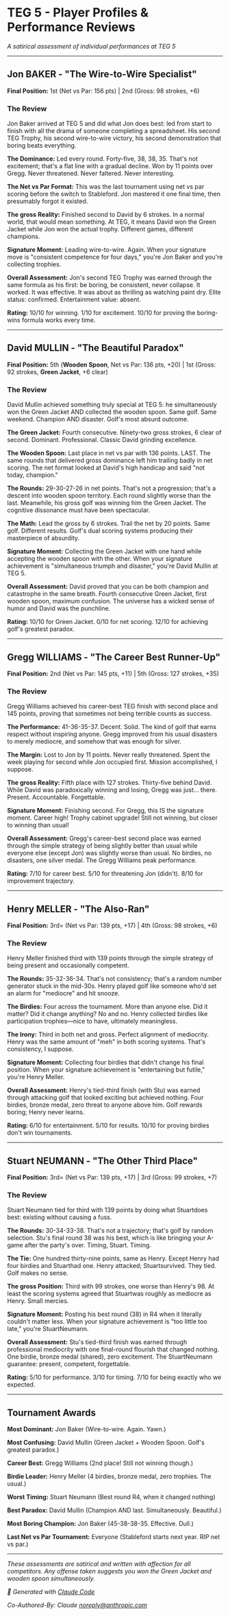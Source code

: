 # TEG 5 - Player Profiles & Performance Reviews

*A satirical assessment of individual performances at TEG 5*

---

## Jon BAKER - "The Wire-to-Wire Specialist"

**Final Position:** 1st (Net vs Par: 156 pts) | 2nd (Gross: 98 strokes, +6)

### The Review

Jon Baker arrived at TEG 5 and did what Jon does best: led from start to finish with all the drama of someone completing a spreadsheet. His second TEG Trophy, his second wire-to-wire victory, his second demonstration that boring beats everything.

**The Dominance:** Led every round. Forty-five, 38, 38, 35. That's not excitement; that's a flat line with a gradual decline. Won by 11 points over Gregg. Never threatened. Never faltered. Never interesting.

**The Net vs Par Format:** This was the last tournament using net vs par scoring before the switch to Stableford. Jon mastered it one final time, then presumably forgot it existed.

**The gross Reality:** Finished second to David by 6 strokes. In a normal world, that would mean something. At TEG, it means David won the Green Jacket while Jon won the actual trophy. Different games, different champions.

**Signature Moment:** Leading wire-to-wire. Again. When your signature move is "consistent competence for four days," you're Jon Baker and you're collecting trophies.

**Overall Assessment:** Jon's second TEG Trophy was earned through the same formula as his first: be boring, be consistent, never collapse. It worked. It was effective. It was about as thrilling as watching paint dry. Elite status: confirmed. Entertainment value: absent.

**Rating:** 10/10 for winning. 1/10 for excitement. 10/10 for proving the boring-wins formula works every time.

---

## David MULLIN - "The Beautiful Paradox"

**Final Position:** 5th (**Wooden Spoon**, Net vs Par: 136 pts, +20) | 1st (Gross: 92 strokes, **Green Jacket**, +6 clear)

### The Review

David Mullin achieved something truly special at TEG 5: he simultaneously won the Green Jacket AND collected the wooden spoon. Same golf. Same weekend. Champion AND disaster. Golf's most absurd outcome.

**The Green Jacket:** Fourth consecutive. Ninety-two gross strokes, 6 clear of second. Dominant. Professional. Classic David grinding excellence.

**The Wooden Spoon:** Last place in net vs par with 136 points. LAST. The same rounds that delivered gross dominance left him trailing badly in net scoring. The net format looked at David's high handicap and said "not today, champion."

**The Rounds:** 29-30-27-26 in net points. That's not a progression; that's a descent into wooden spoon territory. Each round slightly worse than the last. Meanwhile, his gross golf was winning him the Green Jacket. The cognitive dissonance must have been spectacular.

**The Math:** Lead the gross by 6 strokes. Trail the net by 20 points. Same golf. Different results. Golf's dual scoring systems producing their masterpiece of absurdity.

**Signature Moment:** Collecting the Green Jacket with one hand while accepting the wooden spoon with the other. When your signature achievement is "simultaneous triumph and disaster," you're David Mullin at TEG 5.

**Overall Assessment:** David proved that you can be both champion and catastrophe in the same breath. Fourth consecutive Green Jacket, first wooden spoon, maximum confusion. The universe has a wicked sense of humor and David was the punchline.

**Rating:** 10/10 for Green Jacket. 0/10 for net scoring. 12/10 for achieving golf's greatest paradox.

---

## Gregg WILLIAMS - "The Career Best Runner-Up"

**Final Position:** 2nd (Net vs Par: 145 pts, +11) | 5th (Gross: 127 strokes, +35)

### The Review

Gregg Williams achieved his career-best TEG finish with second place and 145 points, proving that sometimes not being terrible counts as success.

**The Performance:** 41-36-35-37. Decent. Solid. The kind of golf that earns respect without inspiring anyone. Gregg improved from his usual disasters to merely mediocre, and somehow that was enough for silver.

**The Margin:** Lost to Jon by 11 points. Never really threatened. Spent the week playing for second while Jon occupied first. Mission accomplished, I suppose.

**The gross Reality:** Fifth place with 127 strokes. Thirty-five behind David. While David was paradoxically winning and losing, Gregg was just... there. Present. Accountable. Forgettable.

**Signature Moment:** Finishing second. For Gregg, this IS the signature moment. Career high! Trophy cabinet upgrade! Still not winning, but closer to winning than usual!

**Overall Assessment:** Gregg's career-best second place was earned through the simple strategy of being slightly better than usual while everyone else (except Jon) was slightly worse than usual. No birdies, no disasters, one silver medal. The Gregg Williams peak performance.

**Rating:** 7/10 for career best. 5/10 for threatening Jon (didn't). 8/10 for improvement trajectory.

---

## Henry MELLER - "The Also-Ran"

**Final Position:** 3rd= (Net vs Par: 139 pts, +17) | 4th (Gross: 98 strokes, +6)

### The Review

Henry Meller finished third with 139 points through the simple strategy of being present and occasionally competent.

**The Rounds:** 35-32-36-34. That's not consistency; that's a random number generator stuck in the mid-30s. Henry played golf like someone who'd set an alarm for "mediocre" and hit snooze.

**The Birdies:** Four across the tournament. More than anyone else. Did it matter? Did it change anything? No and no. Henry collected birdies like participation trophies—nice to have, ultimately meaningless.

**The Irony:** Third in both net and gross. Perfect alignment of mediocrity. Henry was the same amount of "meh" in both scoring systems. That's consistency, I suppose.

**Signature Moment:** Collecting four birdies that didn't change his final position. When your signature achievement is "entertaining but futile," you're Henry Meller.

**Overall Assessment:** Henry's tied-third finish (with Stu) was earned through attacking golf that looked exciting but achieved nothing. Four birdies, bronze medal, zero threat to anyone above him. Golf rewards boring; Henry never learns.

**Rating:** 6/10 for entertainment. 5/10 for results. 10/10 for proving birdies don't win tournaments.

---

## Stuart NEUMANN - "The Other Third Place"

**Final Position:** 3rd= (Net vs Par: 139 pts, +17) | 3rd (Gross: 99 strokes, +7)

### The Review

Stuart Neumann tied for third with 139 points by doing what Stuartdoes best: existing without causing a fuss.

**The Rounds:** 30-34-33-38. That's not a trajectory; that's golf by random selection. Stu's final round 38 was his best, which is like bringing your A-game after the party's over. Timing, Stuart. Timing.

**The Tie:** One hundred thirty-nine points, same as Henry. Except Henry had four birdies and Stuarthad one. Henry attacked; Stuartsurvived. They tied. Golf makes no sense.

**The gross Position:** Third with 99 strokes, one worse than Henry's 98. At least the scoring systems agreed that Stuartwas roughly as mediocre as Henry. Small mercies.

**Signature Moment:** Posting his best round (38) in R4 when it literally couldn't matter less. When your signature achievement is "too little too late," you're StuartNeumann.

**Overall Assessment:** Stu's tied-third finish was earned through professional mediocrity with one final-round flourish that changed nothing. One birdie, bronze medal (shared), zero excitement. The StuartNeumann guarantee: present, competent, forgettable.

**Rating:** 5/10 for performance. 3/10 for timing. 7/10 for being exactly who we expected.

---

## Tournament Awards

**Most Dominant:** Jon Baker (Wire-to-wire. Again. Yawn.)

**Most Confusing:** David Mullin (Green Jacket + Wooden Spoon. Golf's greatest paradox.)

**Career Best:** Gregg Williams (2nd place! Still not winning though.)

**Birdie Leader:** Henry Meller (4 birdies, bronze medal, zero trophies. The usual.)

**Worst Timing:** Stuart Neumann (Best round R4, when it changed nothing)

**Best Paradox:** David Mullin (Champion AND last. Simultaneously. Beautiful.)

**Most Boring Champion:** Jon Baker (45-38-38-35. Effective. Dull.)

**Last Net vs Par Tournament:** Everyone (Stableford starts next year. RIP net vs par.)

---

*These assessments are satirical and written with affection for all competitors. Any offense taken suggests you won the Green Jacket and wooden spoon simultaneously.*

*🤖 Generated with [Claude Code](https://claude.com/claude-code)*

*Co-Authored-By: Claude <noreply@anthropic.com>*
